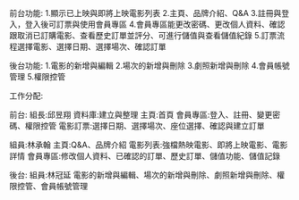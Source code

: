 前台功能:
1.顯示已上映與即將上映電影列表
2.主頁、品牌介紹、Q&A
3.註冊與登入，登入後可訂票與使用會員專區
4.會員專區能更改密碼、更改個人資料、確認跟取消已訂購電影、查看歷史訂單並評分、可進行儲值與查看儲值紀錄
5.訂票流程選擇電影、選擇日期、選擇場次、確認訂單

後台功能:
1.電影的新增與編輯
2.場次的新增與刪除
3.劇照新增與刪除
4.會員帳號管理
5.權限控管

工作分配:

前台:
組長:邱昱翔
資料庫:建立與整理
主頁:首頁
會員專區:登入、註冊、變更密碼、權限控管
電影訂票:選擇日期、選擇場次、座位選擇、確認與建立訂單

組員:林承翰
主頁:Q&A、品牌介紹
電影列表:強檔熱映電影、即將上映電影、電影詳情
會員專區:修改個人資料、已確認的訂單、歷史訂單、儲值功能、儲值記錄

後台:
組員:林冠延
電影的新增與編輯、場次的新增與刪除、劇照新增與刪除、權限控管、會員帳號管理
